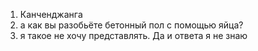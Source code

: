 1) Канченджанга
2) а как вы разобьёте бетонный пол с помощью яйца?
3) я такое не хочу представлять. Да и ответа я не знаю
